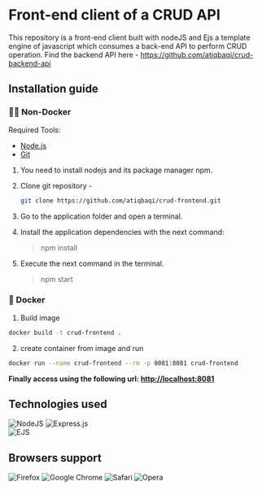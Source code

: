 # Front-end client of a CRUD API

This repository is a front-end client built with nodeJS and Ejs a template engine of javascript which consumes a back-end API to perform CRUD operation.
Find the backend API here - https://github.com/atiqbaqi/crud-backend-api

## Installation guide

### 💪🏻 Non-Docker

Required Tools: 
- [Node.js](https://nodejs.org/en/download/)
- [Git](https://git-scm.com/downloads) 

1. You need to install nodejs and its package manager npm.

2. Clone git repository -
    ```bash
    git clone https://github.com/atiqbaqi/crud-frontend.git
    ```

3. Go to the application folder and open a terminal.

4. Install the application dependencies with the next command:
    >npm install

5. Execute the next command in the terminal.
    >npm start

### 🐳 Docker

1. Build image
```bash
docker build -t crud-frontend .
```
2. create container from image and run
```bash
docker run --name crud-frontend --rm -p 8081:8081 crud-frontend
```

<b>Finally access using the following url: <a href="http://localhost:8081" target="__blank">http://localhost:8081</a></b>

## Technologies used

![NodeJS](https://img.shields.io/badge/node.js-6DA55F?style=for-the-badge&logo=node.js&logoColor=white)
![Express.js](https://img.shields.io/badge/express.js-%23404d59.svg?style=for-the-badge&logo=express&logoColor=%2361DAFB)
<br/>
![EJS](https://img.shields.io/static/v1?label=EJS&message=Javascript%20Template%20Engine&color=green)

## Browsers support

![Firefox](https://img.shields.io/badge/Firefox-FF7139?style=for-the-badge&logo=Firefox-Browser&logoColor=white)
![Google Chrome](https://img.shields.io/badge/Google%20Chrome-4285F4?style=for-the-badge&logo=GoogleChrome&logoColor=white)
![Safari](https://img.shields.io/badge/Safari-000000?style=for-the-badge&logo=Safari&logoColor=white)
![Opera](https://img.shields.io/badge/Opera-FF1B2D?style=for-the-badge&logo=Opera&logoColor=white)

